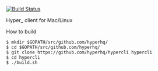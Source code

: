 [![Build Status](https://travis-ci.org/hyperhq/hypercli.svg?branch=master)](https://travis-ci.org/hyperhq/hypercli)

Hyper_ client for Mac/Linux

How to build
```
$ mkdir $GOPATH/src/github.com/hyperhq/
$ cd $GOPATH/src/github.com/hyperhq/
$ git clone https://github.com/hyperhq/hypercli hypercli
$ cd hypercli
$ ./build.sh
```
